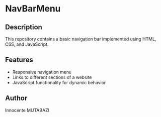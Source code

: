 # NavBarMenu

## Description
This repository contains a basic navigation bar implemented using HTML, CSS, and JavaScript.

## Features
- Responsive navigation menu
- Links to different sections of a website
- JavaScript functionality for dynamic behavior

## Author
Innocente MUTABAZI

